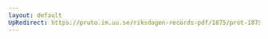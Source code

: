 ```yaml
---
layout: default
UpRedirect: https://pruto.im.uu.se/riksdagen-records-pdf/1875/prot-1875--ak--023/prot-1875--ak--023_018.pdf
---
```

